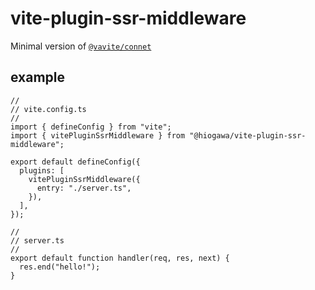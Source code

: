 # vite-plugin-ssr-middleware

Minimal version of [`@vavite/connet`](https://github.com/cyco130/vavite/tree/main/packages/connect)

## example

```tsx
//
// vite.config.ts
//
import { defineConfig } from "vite";
import { vitePluginSsrMiddleware } from "@hiogawa/vite-plugin-ssr-middleware";

export default defineConfig({
  plugins: [
    vitePluginSsrMiddleware({
      entry: "./server.ts",
    }),
  ],
});

//
// server.ts
//
export default function handler(req, res, next) {
  res.end("hello!");
}
```
